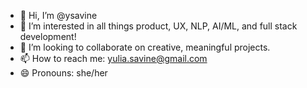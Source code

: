 - 👋 Hi, I’m @ysavine
- 🧠 I’m interested in all things product, UX, NLP, AI/ML, and full stack development!
- 💞️ I’m looking to collaborate on creative, meaningful projects.
- 📫 How to reach me: yulia.savine@gmail.com
- 😄 Pronouns: she/her
